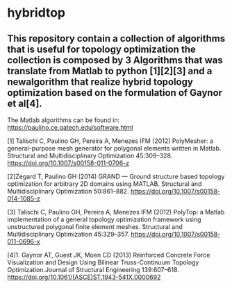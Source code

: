 # hybridtop
This repository contain a collection of algorithms that is useful for topology optimization
the collection is composed by 3 Algorithms that was translate from Matlab to python [1][2][3] 
and a newalgorithm that realize hybrid topology optimization based on the formulation of 
Gaynor et al[4].
----
The Matlab algorithms can be found in:
https://paulino.ce.gatech.edu/software.html

[1] Talischi C, Paulino GH, Pereira A, Menezes IFM (2012) PolyMesher: a general-purpose mesh 
generator for polygonal elements written in Matlab. Structural and Multidisciplinary 
Optimization 45:309–328. https://doi.org/10.1007/s00158-011-0706-z


[2]Zegard T, Paulino GH (2014) GRAND — Ground structure based topology optimization for 
arbitrary 2D domains using MATLAB. Structural and Multidisciplinary Optimization 
50:861–882. https://doi.org/10.1007/s00158-014-1085-z



[3] Talischi C, Paulino GH, Pereira A, Menezes IFM (2012) PolyTop: a Matlab implementation of 
a general topology optimization framework using unstructured polygonal finite element meshes. 
Structural and Multidisciplinary Optimization 45:329–357. 
https://doi.org/10.1007/s00158-011-0696-x


[4]1. Gaynor AT, Guest JK, Moen CD (2013) Reinforced Concrete Force Visualization and Design 
Using Bilinear Truss-Continuum Topology Optimization.Journal of Structural Engineering 139:607–618.
https://doi.org/10.1061/(ASCE)ST.1943-541X.0000692




